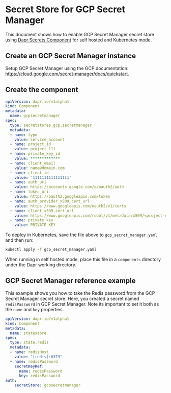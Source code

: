 # Secret Store for GCP Secret Manager

This document shows how to enable GCP Secret Manager secret store using [Dapr Secrets Component](../../concepts/secrets/README.md) for self hosted and Kubernetes mode.

## Create an GCP Secret Manager instance

Setup GCP Secret Manager using the GCP documentation: https://cloud.google.com/secret-manager/docs/quickstart.

## Create the component

```yaml
apiVersion: dapr.io/v1alpha1
kind: Component
metadata:
  name: gcpsecretmanager
spec:
  type: secretstores.gcp.secretmanager
  metadata:
  - name: type
    value: service_account
  - name: project_id
    value: project_111
  - name: private_key_id
    value: *************
  - name: client_email
    value: name@domain.com
  - name: client_id
    value: '1111111111111111'
  - name: auth_uri
    value: https://accounts.google.com/o/oauth2/auth
  - name: token_uri
    value: https://oauth2.googleapis.com/token
  - name: auth_provider_x509_cert_url
    value: https://www.googleapis.com/oauth2/v1/certs
  - name: client_x509_cert_url
    value: https://www.googleapis.com/robot/v1/metadata/x509/<project-name>.iam.gserviceaccount.com
  - name: private_key
    value: PRIVATE KEY
```

To deploy in Kubernetes, save the file above to `gcp_secret_manager.yaml` and then run:

```bash
kubectl apply -f gcp_secret_manager.yaml
```

When running in self hosted mode, place this file in a `components` directory under the Dapr working directory.

## GCP Secret Manager reference example

This example shows you how to take the Redis password from the GCP Secret Manager secret store.
Here, you created a secret named `redisPassword` in GCP Secret Manager. Note its important to set it both as the `name` and `key` properties.

```yaml
apiVersion: dapr.io/v1alpha1
kind: Component
metadata:
  name: statestore
spec:
  type: state.redis
  metadata:
  - name: redisHost
    value: "[redis]:6379"
  - name: redisPassword
    secretKeyRef:
      name: redisPassword
      key: redisPassword
auth:
    secretStore: gcpsecretmanager
```
